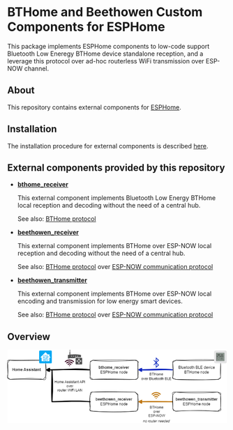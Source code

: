 # BTHome and Beethowen Custom Components for ESPHome

This package implements ESPHome components to low-code support Bluetooth Low Eneregy BTHome device 
standalone reception, and a leverage this protocol over ad-hoc routerless WiFi transmission over 
ESP-NOW channel.

## About
This repository contains external components for [ESPHome](https://esphome.io/).

## Installation
The installation procedure for external components is described [here](https://esphome.io/components/external_components.html).

## External components provided by this repository

- **[bthome_receiver](components/docs/bthome_receiver.rst)**

    This external component implements Bluetooth Low Energy BTHome local reception and decoding 
    without the need of a central hub.
    
    See also: [BTHome protocol](https://bthome.io/)

- **[beethowen_receiver](components/docs/beethowen_receiver.rst)**

    This external component implements BTHome over ESP-NOW local reception and decoding 
    without the need of a central hub.
    
    See also: [BTHome protocol](https://bthome.io/) over [ESP-NOW communication protocol](https://www.espressif.com/en/solutions/low-power-solutions/esp-now)

- **[beethowen_transmitter](components/docs/beethowen_transmitter.rst)**

    This external component implements BTHome over ESP-NOW local encoding and transmission 
    for low energy smart devices.

    See also: [BTHome protocol](https://bthome.io/) over [ESP-NOW communication protocol](https://www.espressif.com/en/solutions/low-power-solutions/esp-now)

## Overview
![Overview](components/docs/bthome_and_beethowen.drawio.png) 